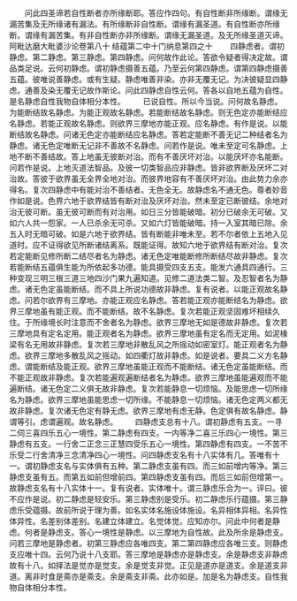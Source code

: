 <!-- { "loadSidebar": true } -->
　　问此四圣谛若自性断者亦所缘断耶。答应作四句。有自性断非所缘断。谓缘无漏苦集及无所缘诸有漏法。有所缘断非自性断。谓缘有漏圣道。有自性断亦所缘断。谓缘有漏苦集。有非自性断亦非所缘断。谓缘无漏圣道。及无所缘圣道灭谛。
阿毗达磨大毗婆沙论卷第八十
结蕴第二中十门纳息第四之十
　　四静虑者。谓初静虑。第二静虑。第三静虑。第四静虑。问何故作此论。答欲令疑者得决定故。谓品类足说。云何初静虑。谓初静虑摄善五蕴。乃至云何第四静虑。谓第四静虑摄善五蕴。彼唯说善静虑。或有生疑。静虑唯善非染。亦非无覆无记。为决彼疑显四静虑。通善及染无覆无记故作斯论。问此四静虑自性云何。答各以自地五蕴为自性。是名静虑自性我物自体相分本性。
　　已说自性。所以今当说。问何故名静虑。为能断结故名静虑。为能正观故名静虑。若能断结故名静虑。则无色定亦能断结应名静虑。若能正观故名静虑。则欲界三摩地亦能正观。应名静虑。有作是说。以能断结故名静虑。问诸无色定亦能断结应名静虑。答若定能断不善无记二种结者名为静虑。诸无色定唯断无记非不善故不名静虑。问若作是说。唯未至定可名静虑。上地不断不善结故。答上地虽无彼断对治。而有不善厌坏对治。以能厌坏亦名能断。问若作是说。上地灭道法智品。及彼一切类智品应非静虑。皆非欲界断及厌坏二对治故。答彼于欲界虽无全界全地对治。而彼界地容有不善厌坏对治。由此势力余亦得名。复次四静虑中有能对治不善结者。无色全无。故静虑名不通无色。尊者妙音作如是说。色界六地于欲界结皆有断对治及厌坏对治。然未至定已断彼结。余地对治无彼可断。虽无彼可断而有对治用。如日三分皆能破暗。初分已破余无可破。又如六人共一怨家。一人已杀余无可杀。又如六灯皆能破暗。持一入室其暗已除。余五入时无暗可破。如是六地于欲界结。皆有断能非唯未至。若不尔者依上五地入见道时。应不证得欲见所断诸结离系。既能证得。故知六地于欲界结有断对治。复次若定能断见修所断二结尽者名为静虑。诸无色定唯能断修所断结尽故非静虑。复次若能断结五蕴俱生能为所依起多功德。能具摄受四支五支。能发六通具四通行。三种变现三明三根三道三地四沙门果九遍知道。见修二道法类二智。及忍智者名为静虑。诸无色定虽能断结。而不具上所说功德故非静虑。复有说者。以能正观故名静虑。问若尔欲界有三摩地。亦能正观应名静虑。答若能正观亦能断结名为静虑。欲界三摩地虽有能正观。而不能断结。故不名静虑。复次若能正观坚固难坏相续久住。于所缘境长时注意而不舍者名为静虑。欲界三摩地无如是德故非静虑。复次若三摩地具有定名定用。能正观者名为静虑。欲界三摩地虽有定名而无定用。如泥椽梁有名无用故非静虑。复次若三摩地非散乱风之所摇动如密室灯。能正观者名为静虑。欲界三摩地多散乱风之摇动。如四衢灯故非静虑。如是说者。要具二义方名静虑。谓能断结及能正观。欲界三摩地虽能正观而不能断结。诸无色定虽能断结。而不能正观故非静虑。复次若能遍观遍断结者名为静虑。欲界三摩地虽能遍观而不能遍断结。诸无色定二义俱无故非静虑。复次若能静息一切烦恼。及能思虑一切所缘名为静虑。欲界三摩地虽能思虑一切所缘。不能静息一切烦恼。诸无色定两义都无故非静虑。复次诸无色定有静无虑。欲界三摩地有虑无静。色定俱有故名静虑。静谓等引。虑谓遍观。故名静虑。
　　四静虑支总有十八。谓初静虑有五支。一寻二伺三喜四乐五心一境性。第二静虑有四支。一内等净二喜三乐四心一境性。第三静虑有五支。一行舍二正念三正慧四受乐五心一境性。第四静虑有四支。一不苦不乐受二行舍清净三念清净四心一境性。问四静虑支名有十八实体有几。答唯有十一。谓初静虑支名与实体俱有五种。第二静虑支虽有四。而三如前增内等净。第三静虑支虽有五。而第五如前但增前四。第四静虑支虽有四。而后三如前但增第一。故静虑支名有十八实体十一。复有说者。实体唯十。谓三静虑乐合为一。评曰。彼不应作是说。初二静虑是轻安乐。第三静虑别是受乐。初二静虑乐行蕴摄。第三静虑乐受蕴摄。故前所说于理为善。如名实体名施设体施设。名异相体异相。名异性体异性。名差别体差别。名建立体建立。名觉体觉。应知亦尔。问此中何者是静虑。何者是静虑支。答心一境性是静虑。以三摩地为自性故。此及所余是静虑支。问若三摩地是静虑者。初第三静虑应各唯四支。第二第四静虑应各唯三支。则静虑支应唯十四。云何乃说十八支耶。答三摩地是静虑亦是静虑支。余是静虑支非静虑故有十八。如择法是觉亦是觉支。余是觉支非觉。正见是道亦是道支。余是道支非道。离非时食是斋亦是斋支。余是斋支非斋。此亦如是。加是名为静虑支。自性我物自体相分本性。
